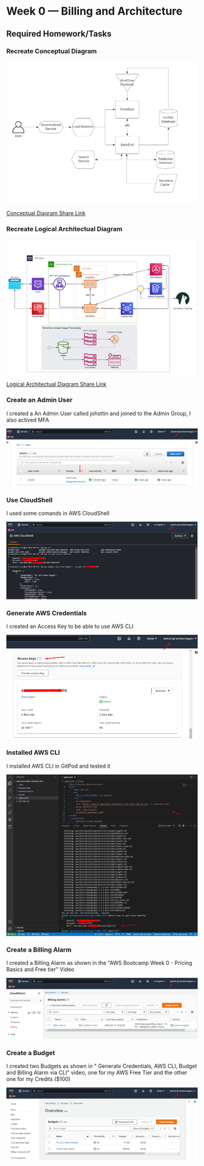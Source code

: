# Week 0 — Billing and Architecture

## Required Homework/Tasks

### Recreate Conceptual Diagram

![Cruddur Conceptual Diagram](assets/ConceptualDiagram.png)

[Conceptual Diagram Share Link](https://lucid.app/lucidchart/6a6098a8-39e1-4084-a3e2-c0a25dd4ab0a/edit?viewport_loc=-216%2C-61%2C1363%2C1521%2C0_0&invitationId=inv_1a68c651-46e9-4b58-aca9-8b2b56acab02
)

### Recreate Logical Architectual Diagram

![Cruddur Logical Architectual Diagram](assets/LogicalDiagram.png)

[Logical Architectual Diagram Share Link](https://lucid.app/lucidchart/6cc4a218-117e-451c-b92c-df397c451418/edit?viewport_loc=-531%2C-91%2C1363%2C1521%2C0_0&invitationId=inv_2f96516e-e0a0-4de4-b963-90ac7c5238c1
)

### Create an Admin User

I created a An Admin User called johsttin and joined to the Admin Group, I also actived MFA

![IAM User](assets/IAMUser.png)

### Use CloudShell

I used some comands in AWS CloudShell

![CloudShell](assets/CloudShell.png)

### Generate AWS Credentials

I created an Access Key to be able to use AWS CLI

![AWS Credentials](assets/Credentials.png)

### Installed AWS CLI

I installed AWS CLI in GitPod and tested it

![AWS CLI GitPod](assets/AWSCLI.png)

### Create a Billing Alarm

I created a Billing Alarm as shown in the "AWS Bootcamp Week 0 - Pricing Basics and Free tier" Video

![AWS Billing Alarm](assets/BillingAlarm.png)

### Create a Budget

I created two Budgets as shown in " Generate Credentials, AWS CLI, Budget and Billing Alarm via CLI" video, one for my AWS Free Tier and the other one for my Credits ($100)

![AWS Budget](assets/Budgets.png)
